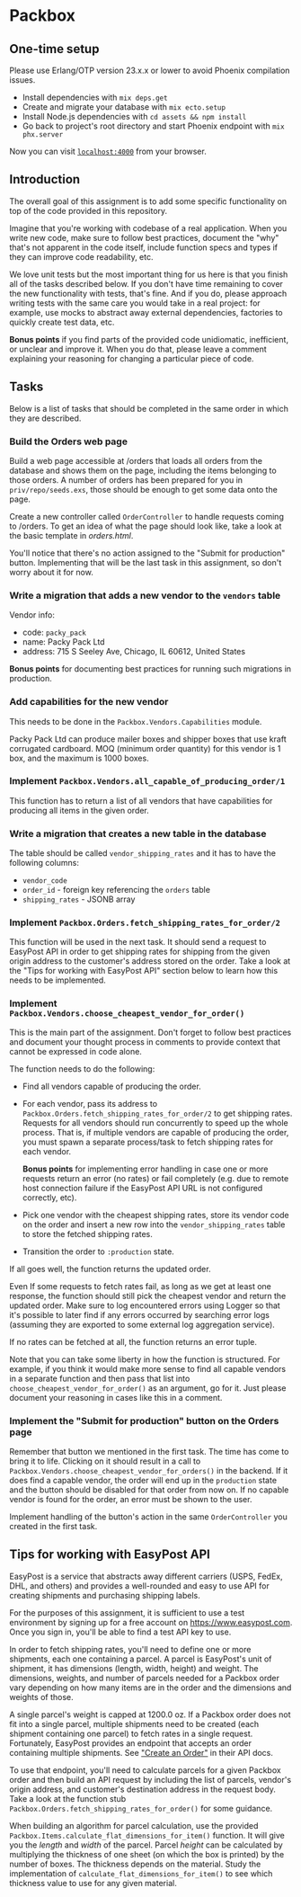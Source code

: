 # Packbox

## One-time setup

Please use Erlang/OTP version 23.x.x or lower to avoid Phoenix compilation issues.

  * Install dependencies with `mix deps.get`
  * Create and migrate your database with `mix ecto.setup`
  * Install Node.js dependencies with `cd assets && npm install`
  * Go back to project's root directory and start Phoenix endpoint with `mix phx.server`

Now you can visit [`localhost:4000`](http://localhost:4000) from your browser.


## Introduction

The overall goal of this assignment is to add some specific functionality on top of the code provided in this
repository.

Imagine that you're working with codebase of a real application. When you write new code, make sure to follow best
practices, document the "why" that's not apparent in the code itself, include function specs and types if they can
improve code readability, etc.

We love unit tests but the most important thing for us here is that you finish all of the tasks described below. If
you don't have time remaining to cover the new functionality with tests, that's fine. And if you do, please approach
writing tests with the same care you would take in a real project: for example, use mocks to abstract away external
dependencies, factories to quickly create test data, etc.

**Bonus points** if you find parts of the provided code unidiomatic, inefficient, or unclear and improve it. When you
do that, please leave a comment explaining your reasoning for changing a particular piece of code.


## Tasks

Below is a list of tasks that should be completed in the same order in which they are described.


### Build the Orders web page

Build a web page accessible at /orders that loads all orders from the database and shows them on the page, including
the items belonging to those orders. A number of orders has been prepared for you in `priv/repo/seeds.exs`, those should
be enough to get some data onto the page.

Create a new controller called `OrderController` to handle requests coming to /orders. To get an idea of what the page
should look like, take a look at the basic template in _orders.html_.

You'll notice that there's no action assigned to the "Submit for production" button. Implementing that will be the
last task in this assignment, so don't worry about it for now.


### Write a migration that adds a new vendor to the `vendors` table

Vendor info:

  * code: `packy_pack`
  * name: Packy Pack Ltd
  * address: 715 S Seeley Ave, Chicago, IL 60612, United States

**Bonus points** for documenting best practices for running such migrations in production.


### Add capabilities for the new vendor

This needs to be done in the `Packbox.Vendors.Capabilities` module.

Packy Pack Ltd can produce mailer boxes and shipper boxes that use kraft corrugated cardboard. MOQ (minimum order
quantity) for this vendor is 1 box, and the maximum is 1000 boxes.


### Implement `Packbox.Vendors.all_capable_of_producing_order/1`

This function has to return a list of all vendors that have capabilities for producing all items in the given order.


### Write a migration that creates a new table in the database

The table should be called `vendor_shipping_rates` and it has to have the following columns:

  * `vendor_code`
  * `order_id` - foreign key referencing the `orders` table
  * `shipping_rates` - JSONB array


### Implement `Packbox.Orders.fetch_shipping_rates_for_order/2`

This function will be used in the next task. It should send a request to EasyPost API in order to get shipping rates
for shipping from the given origin address to the customer's address stored on the order. Take a look at the "Tips
for working with EasyPost API" section below to learn how this needs to be implemented.


### Implement `Packbox.Vendors.choose_cheapest_vendor_for_order()`

This is the main part of the assignment. Don't forget to follow best practices and document your thought process
in comments to provide context that cannot be expressed in code alone.

The function needs to do the following:

  * Find all vendors capable of producing the order.

  * For each vendor, pass its address to `Packbox.Orders.fetch_shipping_rates_for_order/2` to get shipping rates.
    Requests for all vendors should run concurrently to speed up the whole process. That is, if multiple vendors are
    capable of producing the order, you must spawn a separate process/task to fetch shipping rates for each vendor.

    **Bonus points** for implementing error handling in case one or more requests return an error (no rates) or fail
     completely (e.g. due to remote host connection failure if the EasyPost API URL is not configured correctly, etc).

  * Pick one vendor with the cheapest shipping rates, store its vendor code on the order and insert a new row into the
    `vendor_shipping_rates` table to store the fetched shipping rates.

  * Transition the order to `:production` state.

If all goes well, the function returns the updated order.

Even If some requests to fetch rates fail, as long as we get at least one response, the function should still pick
the cheapest vendor and return the updated order. Make sure to log encountered errors using Logger so that it's
possible to later find if any errors occurred by searching error logs (assuming they are exported to some external
log aggregation service).

If no rates can be fetched at all, the function returns an error tuple.

Note that you can take some liberty in how the function is structured. For example, if you think it would make more
sense to find all capable vendors in a separate function and then pass that list into `choose_cheapest_vendor_for_order()`
as an argument, go for it. Just please document your reasoning in cases like this in a comment.


### Implement the "Submit for production" button on the Orders page

Remember that button we mentioned in the first task. The time has come to bring it to life. Clicking on it should
result in a call to `Packbox.Vendors.choose_cheapest_vendor_for_orders()` in the backend. If it does find
a capable vendor, the order will end up in the `production` state and the button should be disabled for that order
from now on. If no capable vendor is found for the order, an error must be shown to the user.

Implement handling of the button's action in the same `OrderController` you created in the first task.


## Tips for working with EasyPost API

EasyPost is a service that abstracts away different carriers (USPS, FedEx, DHL, and others) and provides a
well-rounded and easy to use API for creating shipments and purchasing shipping labels.

For the purposes of this assignment, it is sufficient to use a test environment by signing up for a free account on
https://www.easypost.com. Once you sign in, you'll be able to find a test API key to use.

In order to fetch shipping rates, you'll need to define one or more shipments, each one containing a parcel. A parcel
is EasyPost's unit of shipment, it has dimensions (length, width, height) and weight. The dimensions, weights, and
number of parcels needed for a Packbox order vary depending on how many items are in the order and the dimensions and
weights of those.

A single parcel's weight is capped at 1200.0 oz. If a Packbox order does not fit into a single parcel, multiple
shipments need to be created (each shipment containing one parcel) to fetch rates in a single request. Fortunately,
EasyPost provides an endpoint that accepts an order containing multiple shipments. See 
["Create an Order"](https://www.easypost.com/docs/api#create-an-order) in their API docs.

To use that endpoint, you'll need to calculate parcels for a given Packbox order and then build an API request by
including the list of parcels, vendor's origin address, and customer's destination address in the request body. Take
a look at the function stub `Packbox.Orders.fetch_shipping_rates_for_order()` for some guidance.

When building an algorithm for parcel calculation, use the provided `Packbox.Items.calculate_flat_dimensions_for_item()` 
function. It will give you the _length_ and _width_ of the parcel. Parcel _height_ can be calculated by multiplying
the thickness of one sheet (on which the box is printed) by the number of boxes. The thickness depends on the
material. Study the implementation of `calculate_flat_dimensions_for_item()` to see which thickness value to use
for any given material.
